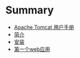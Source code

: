# Summary

* [Apache Tomcat 用户手册](README.md)
* [简介](introduction.md)
* [安装](setup.md)
* [第一个web应用](first_web_application.md)

